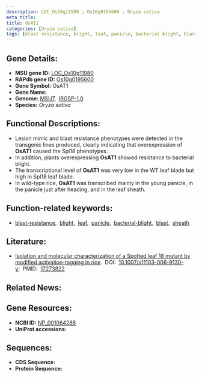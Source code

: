 ```yaml
---
description: LOC_Os10g11980 ; Os10g0195600 ; Oryza sativa
meta_title:
title: OsAT1
categories: [Oryza sativa]
tags: [blast resistance, blight, leaf, panicle, bacterial blight, blast, sheath]
---
```


## Gene Details:
- **MSU gene ID:** [LOC_Os10g11980](http://rice.uga.edu/cgi-bin/ORF_infopage.cgi?orf=LOC_Os10g11980)  
- **RAPdb gene ID:** [Os10g0195600](https://rapdb.dna.affrc.go.jp/locus/?name=Os10g0195600)  
- **Gene Symbol:** OsAT1
- **Gene Name:**
- **Genome:**  [MSU7](http://rice.uga.edu/),&nbsp;&nbsp;[IRGSP-1.0](https://rapdb.dna.affrc.go.jp/download/irgsp1.html)
- **Species:** *Oryza sativa*

## Functional Descriptions:
   - Lesion mimic and blast resistance phenotypes were detected in the transgenic lines produced, clearly indicating that overexpression of **OsAT1** caused the Spl18 phenotypes.
   - In addition, plants overexpressing **OsAT1** showed resistance to bacterial blight.
   - The transcriptional level of **OsAT1** was very low in the WT leaf blade but high in Spl18 leaf blade.
   - In wild-type rice, **OsAT1** was transcribed mainly in the young panicle, in the panicle just after heading, and in the leaf sheath.

## Function-related keywords:
   - [blast-resistance](/tags/blast-resistance/),&nbsp;&nbsp;[blight](/tags/blight/),&nbsp;&nbsp;[leaf](/tags/leaf/),&nbsp;&nbsp;[panicle](/tags/panicle/),&nbsp;&nbsp;[bacterial-blight](/tags/bacterial-blight/),&nbsp;&nbsp;[blast](/tags/blast/),&nbsp;&nbsp;[sheath](/tags/sheath/)

## Literature:
   - [Isolation and molecular characterization of a Spotted leaf 18 mutant by modified activation-tagging in rice](https://www.doi.org/10.1007/s11103-006-9130-y).&nbsp;&nbsp;DOI:&nbsp;&nbsp;[10.1007/s11103-006-9130-y](https://www.doi.org/10.1007/s11103-006-9130-y);&nbsp;&nbsp;PMID:&nbsp;&nbsp;[17273822](https://pubmed.ncbi.nlm.nih.gov/17273822/)

## Related News:

## Gene Resources:
- **NCBI ID:**  [NP_001064288](http://www.ncbi.nlm.nih.gov/nuccore/NP_001064288)
- **UniProt accessions:** [](https://www.uniprot.org/uniprotkb//entry)

## Sequences:
- **CDS Sequence:**
- **Protein Sequence:**
